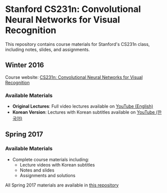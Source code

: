 # Stanford CS231n: Convolutional Neural Networks for Visual Recognition

This repository contains course materials for Stanford's CS231n class, including notes, slides, and assignments.

## Winter 2016
Course website: [CS231n: Convolutional Neural Networks for Visual Recognition](http://vision.stanford.edu/teaching/cs231n/)

### Available Materials
- **Original Lectures**: Full video lectures available on [YouTube (English)](https://www.youtube.com/playlist?list=PLkt2uSq6rBVctENoVBg1TpCC7OQi31AlC)
- **Korean Version**: Lectures with Korean subtitles available on [YouTube (한국어)](https://www.youtube.com/playlist?list=PL1Kb3QTCLIVtyOuMgyVgT-OeW0PYXl3j5)

## Spring 2017
### Available Materials
- Complete course materials including:
  - Lecture videos with Korean subtitles
  - Notes and slides
  - Assignments and solutions
  
All Spring 2017 materials are available in [this repository](https://github.com/visionNoob/CS231N_17_KOR_SUB)
